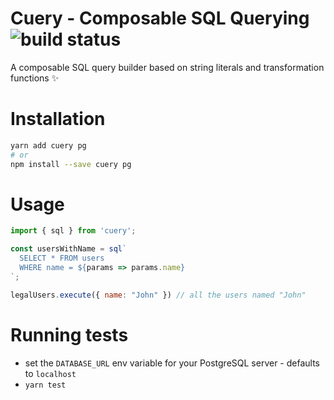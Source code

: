 # Cuery - Composable SQL Querying ![build status](https://travis-ci.org/Schniz/cuery.svg?branch=master)

A composable SQL query builder based on string literals and transformation functions :sparkles:

# Installation

```bash
yarn add cuery pg
# or
npm install --save cuery pg
```

# Usage

```js
import { sql } from 'cuery';

const usersWithName = sql`
  SELECT * FROM users
  WHERE name = ${params => params.name}
`;

legalUsers.execute({ name: "John" }) // all the users named "John"
```

# Running tests

- set the `DATABASE_URL` env variable for your PostgreSQL server - defaults to `localhost`
- `yarn test`

